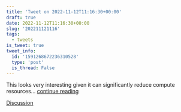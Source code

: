 ```yaml
---
title: 'Tweet on 2022-11-12T11:16:30+00:00'
draft: true
date: 2022-11-12T11:16:30+00:00
slug: '202211121116'
tags:
  - tweets
is_tweet: true
tweet_info:
  id: '1591268672236310528'
  type: 'post'
  is_thread: False
---
```




This looks very interesting given it can significantly reduce compute resources... [continue reading](urls[0])

[Discussion](https://x.com/sytelus/status/1591268672236310528)
